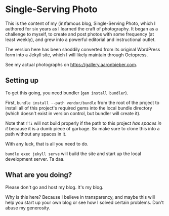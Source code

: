 # Single-Serving Photo #

This is the content of my (in)famous blog, Single-Serving Photo, which I
authored for six years as I learned the craft of photography. It began as a
challenge to myself, to create and post photos with some frequency (at least
weekly), and grew into a powerful editorial and instructional outlet.

The version here has been shoddily converted from its original WordPress form
into a Jekyll site, which I will likely maintain through Octopress.

See my actual photographs on https://gallery.aaronbieber.com.

## Setting up

To get this going, you need bundler (`gem install bundler`).

First, `bundle install --path vendor/bundle` from the root of the project to
install all of this project's required gems into the local bundle directory
(which doesn't exist in version control, but bundler will create it).

Note that `ffi` will not build properly if the path to this project _has spaces
in it_ because it is a dumb piece of garbage. So make sure to clone this into a
path without any spaces in it.

With any luck, that is all you need to do.

`bundle exec jekyll serve` will build the site and start up the local
development server. Ta daa.

## What are you doing?

Please don't go and host my blog. It's my blog.

Why is this here? Because I believe in transparency, and maybe this will help
you start up your own blog or see how I solved certain problems. Don't abuse my
generosity.
